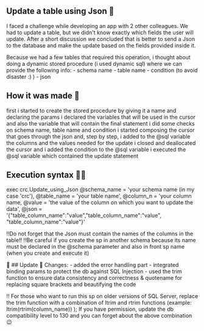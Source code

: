 ## Update a table using Json 🎯
I faced a challenge while developing an app with 2 other colleagues. We had to update a table, but we didn't know exactly which fields the user will update. After a short discussion we concluded that is better to send a Json to the database and make the update based on the fields provided inside it.

Because we had a few tables that required this operation, i thought about doing a dynamic stored procedure (i used dynamic sql) where we can provide the following info: - schema name - table name - condition (to avoid disaster :) ) - json

## How it was made 🎥
first i started to create the stored procedure by giving it a name and declaring the params
i declared the variables that will be used in the cursor and also the variable that will contain the final statement
i did some checks on schema name, table name and condition
i started composing the cursor that goes through the json and, step by step, i added to the @sql variable the columns and the values needed for the update
i closed and deallocated the cursor and i added the condition to the @sql variable
i executed the @sql variable which contained the update statement

## Execution syntax 👩‍💻
exec crc.Update_using_Json @schema_name = 'your schema name (in my case 'crc'), @table_name = 'your table name', @column_n = 'your column name, @value = 'the value of the column on which you want to update the data', @json = '{"table_column_name":"value","table_column_name":"value", "table_column_name":"value"}'

!!Do not forget that the Json must contain the names of the columns in the table!!
!!Be careful if you create the sp in another schema because its name must be declared in the @schema parameter and also in front sp name (when you create and execute it) 


 📢 ## Update 📢
Changes:
    - added the error handling part
    - integrated binding params to protect the db against SQL Injection
    - used the trim function to ensure data consistency and correctness & quotename for replacing square brackets and beautifying the code

‼ For those who want to run this sp on older versions of SQL Server, replace the trim function with a combination of ltrim and rtrim functions (example: ltrim(rtrim(column_name)) );
If you have permission, update the db compatibility level to 130 and you can forget about the above combination 😉
